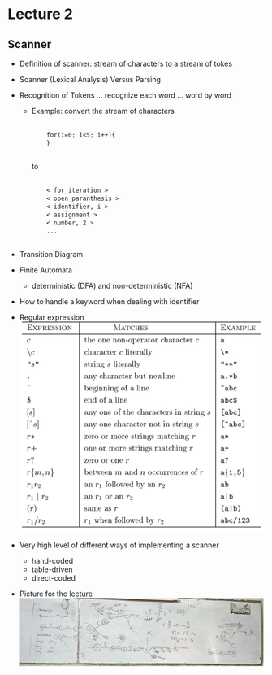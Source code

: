 # Lecture 2

## Scanner

- Definition of scanner: stream of characters to a stream of tokes
- Scanner (Lexical Analysis) Versus Parsing
- Recognition of Tokens ... recognize each word ... word by word  
  - Example:
    convert the stream of characters
    <section>
      <pre><code data-trim data-noescape>
        for(i=0; i<5; i++){
        }
      </code></pre>
    </section>
    to
    <section>
      <pre><code data-trim data-noescape>
        < for_iteration >
        < open_paranthesis >
        < identifier, i >
        < assignment >
        < number, 2 >
        ...
      </code></pre>
    </section>
- Transition Diagram
- Finite Automata
  - deterministic (DFA) and non-deterministic (NFA)
- How to handle a keyword when dealing with identifier
- Regular expression
  ![Table](Images/RegExp.jpeg)
- Very high level of different ways of implementing a scanner
  - hand-coded
  - table-driven
  - direct-coded

- Picture for the lecture
![Whiteboard](Images/lec2_1.jpg)

<!-- - **Exercise**

- Input Buffering
- Regular Expressions
  - Exercise: Exercise 3.3.2 : Describe the languages denoted by the following regular expressions
- Recognition of Tokens
  - Transition Diagram
- Finite Automata
  - DFA and NFA
  - NFA to DFA
  - Regular Expression to NFA
  - Regular Expression directly to DFA
 -->




  <section>
    <pre><code data-trim data-noescape>
    </code></pre>
  </section>
